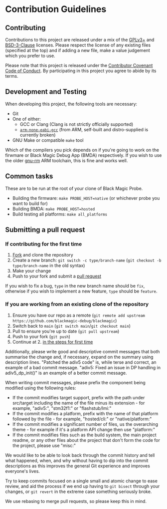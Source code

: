# Contribution Guidelines

## Contributing

Contributions to this project are released under a mix of the [GPLv3+](COPYING) and [BSD-3-Clause](COPYING-BSD) licenses.
Please respect the license of any existing files (specified at the top) and if adding a new file, make a value judgement which you prefer to use.

Please note that this project is released under the [Contributor Covenant Code of Conduct](CODE_OF_CONDUCT.md).
By participating in this project you agree to abide by its terms.

## Development and Testing

When developing this project, the following tools are necessary:

* Git
* One of either:
  * GCC or Clang (Clang is not strictly officially supported)
  * [`arm-none-eabi-gcc`](https://developer.arm.com/tools-and-software/open-source-software/developer-tools/gnu-toolchain/downloads) (from ARM, self-built and distro-supplied is currently broken)
* GNU Make or compatible `make` tool

Which of the compilers you pick depends on if you're going to work on the firwmare or Black Magic Debug App (BMDA) respectively.
If you wish to use the older [gnu-rm](https://developer.arm.com/downloads/-/gnu-rm) ARM toolchain, this is fine and works well.

## Common tasks

These are to be run at the root of your clone of Black Magic Probe.

* Building the firmware: `make PROBE_HOST=native` (or whichever probe you want to build for)
* Building BMDA: `make PROBE_HOST=hosted`
* Build testing all platforms: `make all_platforms`

## Submitting a pull request

### If contributing for the first time

 1. [Fork](https://github.com/blackmagic-debug/blackmagic/fork) and clone the repository
 2. Create a new branch: `git switch -c type/branch-name` (`git checkout -b type/branch-name` in the old syntax)
 3. Make your change
 4. Push to your fork and submit a [pull request](https://github.com/blackmagic-debug/blackmagic/compare)

If you wish to fix a bug, `type` in the new branch name should be `fix`, otherwise if you wish to implement a new feature, `type` should be `feature`.

### If you are working from an existing clone of the repository

1. Ensure you have our repo as a remote (`git remote add upstream https://github.com/blackmagic-debug/blackmagic`)
2. Switch back to `main` (`git switch main`/`git checkout main`)
3. Pull to ensure you're up to date (`git pull upstream`)
4. Push to your fork (`git push`)
5. Continue at 2. [in the steps for first time](#if-contributing-for-the-first-time)

Additionally, please write good and descriptive commit messages that both summarise the change and,
if necessary, expand on the summary using description lines.
"Patched the adiv5 code" is, while terse and correct, an example of a bad commit message.
"adiv5: Fixed an issue in DP handling in adiv5_dp_init()" is an example of a better commit message.

When writing commit messages, please prefix the component being modified using the following rules:

* If the commit modifies target support, prefix with the path under src/target including the name of the file minus its extension - for example, "adiv5:", "stm32f1:" or "flashstub/lmi:"
* If the commit modifies a platform, prefix with the name of that platform followed by the file - for example, "hosted/cli:" or "native/platform:"
* If the commit modifies a significant number of files, us the overarching theme - for example if it's a platform API change then use "platform:"
* If the commit modifies files such as the build system, the main project readme, or any other files about the project that don't form the code for the project, please use "misc:"

We would like to be able to look back through the commit history and tell what happened, when, and why without having
to dip into the commit descriptions as this improves the general Git experience and improves everyone's lives.

Try to keep commits focused on a single small and atomic change to ease review, and aid the process if we end up having to `git bisect` through your changes, or `git revert` in the extreme case something seriously broke.

We use rebasing to merge pull requests, so please keep this in mind.
